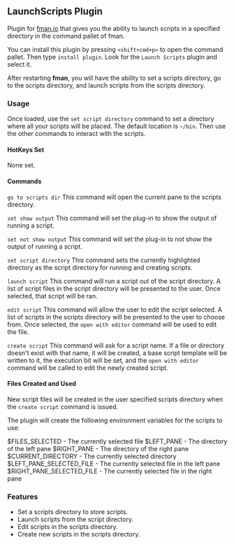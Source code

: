 ## LaunchScripts Plugin

Plugin for [fman.io](https://fman.io) that gives you the ability to launch scripts in a specified directory in the command pallet of fman. 

You can install this plugin by pressing `<shift+cmd+p>` to open the command pallet. Then type `install plugin`. Look for the `Launch Scripts` plugin and select it.

After restarting **fman**, you will have the ability to set a scripts directory, go to the scripts directory, and launch scripts from the scripts directory.

### Usage

Once loaded, use the `set script directory` command to set a directory where all your scripts will be placed. The default location is `~/bin`. Then use the other commands to interact with the scripts.

#### HotKeys Set

None set.

#### Commands

`go to scripts dir`
This command will open the current pane to the scripts directory.

`set show output`
This command will set the plug-in to show the output of running a script.

`set not show output`
This command will set the plug-in to not show the output of running a script.

`set script directory`
This command sets the currently highlighted directory as the script directory for running and creating scripts.

`launch script`
This command will run a script out of the script directory. A list of script files in the script directory will be presented to the user. Once selected, that script will be ran.

`edit script`
This command will allow the user to edit the script selected. A list of scripts in the scripts directory will be presented to the user to choose from. Once selected, the `open with editor` command will be used to edit the file.

`create script`
This command will ask for a script name. If a file or directory doesn't exist with that name, it will be created, a base script template will be written to it, the execution bit will be set, and the `open with editor` command will be called to edit the newly created script.

#### Files Created and Used

New script files will be created in the user specified scripts directory when the `create script` command is issued.

The plugin will create the following environment variables for the scripts to use:

$FILES_SELECTED - The currently selected file
$LEFT_PANE - The directory of the left pane
$RIGHT_PANE - The directory of the right pane
$CURRENT_DIRECTORY - The currently selected directory
$LEFT_PANE_SELECTED_FILE - The currently selected file in the left pane
$RIGHT_PANE_SELECTED_FILE - The currently selected file in the right pane

### Features

- Set a scripts directory to store scripts.
- Launch scripts from the script directory.
- Edit scripts in the scripts directory.
- Create new scripts in the scripts directory.